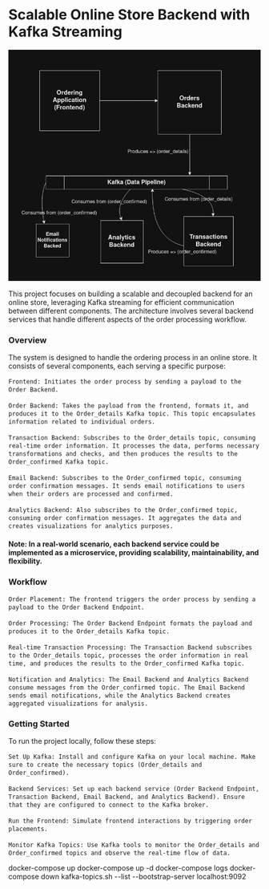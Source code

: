 # Scalable Online Store Backend with Kafka Streaming

![alt text](https://github.com/Mekazstan/kafka-orders-streaming/blob/main/Model-Diagram.png)

This project focuses on building a scalable and decoupled backend for an online store, leveraging Kafka streaming for efficient communication between different components. The architecture involves several backend services that handle different aspects of the order processing workflow.


### Overview

The system is designed to handle the ordering process in an online store. It consists of several components, each serving a specific purpose:

    Frontend: Initiates the order process by sending a payload to the Order Backend.

    Order Backend: Takes the payload from the frontend, formats it, and produces it to the Order_details Kafka topic. This topic encapsulates information related to individual orders.

    Transaction Backend: Subscribes to the Order_details topic, consuming real-time order information. It processes the data, performs necessary transformations and checks, and then produces the results to the Order_confirmed Kafka topic.

    Email Backend: Subscribes to the Order_confirmed topic, consuming order confirmation messages. It sends email notifications to users when their orders are processed and confirmed.

    Analytics Backend: Also subscribes to the Order_confirmed topic, consuming order confirmation messages. It aggregates the data and creates visualizations for analytics purposes.

#### Note: In a real-world scenario, each backend service could be implemented as a microservice, providing scalability, maintainability, and flexibility.


### Workflow

    Order Placement: The frontend triggers the order process by sending a payload to the Order Backend Endpoint.

    Order Processing: The Order Backend Endpoint formats the payload and produces it to the Order_details Kafka topic.

    Real-time Transaction Processing: The Transaction Backend subscribes to the Order_details topic, processes the order information in real time, and produces the results to the Order_confirmed Kafka topic.

    Notification and Analytics: The Email Backend and Analytics Backend consume messages from the Order_confirmed topic. The Email Backend sends email notifications, while the Analytics Backend creates aggregated visualizations for analysis.

### Getting Started

To run the project locally, follow these steps:

    Set Up Kafka: Install and configure Kafka on your local machine. Make sure to create the necessary topics (Order_details and Order_confirmed).

    Backend Services: Set up each backend service (Order Backend Endpoint, Transaction Backend, Email Backend, and Analytics Backend). Ensure that they are configured to connect to the Kafka broker.

    Run the Frontend: Simulate frontend interactions by triggering order placements.

    Monitor Kafka Topics: Use Kafka tools to monitor the Order_details and Order_confirmed topics and observe the real-time flow of data.


docker-compose up
docker-compose up -d
docker-compose logs
docker-compose down
kafka-topics.sh --list --bootstrap-server localhost:9092
